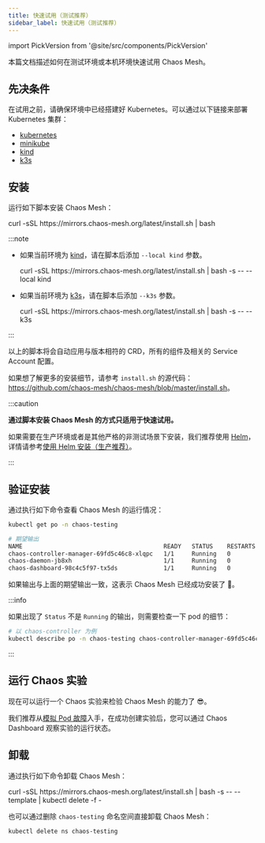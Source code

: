 ```yaml
---
title: 快速试用（测试推荐）
sidebar_label: 快速试用（测试推荐）
---
```


import PickVersion from '@site/src/components/PickVersion'

本篇文档描述如何在测试环境或本机环境快速试用 Chaos Mesh。

## 先决条件

在试用之前，请确保环境中已经搭建好 Kubernetes。可以通过以下链接来部署 Kubernetes 集群：

- [kubernetes](https://kubernetes.io/docs/setup/)
- [minikube](https://minikube.sigs.k8s.io/docs/start/)
- [kind](https://kind.sigs.k8s.io/docs/user/quick-start/)
- [k3s](https://rancher.com/docs/k3s/latest/en/quick-start/)

## 安装

运行如下脚本安装 Chaos Mesh：

<PickVersion className="language-bash">
  curl -sSL https://mirrors.chaos-mesh.org/latest/install.sh | bash
</PickVersion>

:::note

- 如果当前环境为 [kind](https://kind.sigs.k8s.io/)，请在脚本后添加 `--local kind` 参数。

  <PickVersion className="language-bash">
    curl -sSL https://mirrors.chaos-mesh.org/latest/install.sh | bash -s -- --local kind
  </PickVersion>

- 如果当前环境为 [k3s](https://k3s.io/)，请在脚本后添加 `--k3s` 参数。

  <PickVersion className="language-bash">
    curl -sSL https://mirrors.chaos-mesh.org/latest/install.sh | bash -s -- --k3s
  </PickVersion>

:::

以上的脚本将会自动应用与版本相符的 CRD，所有的组件及相关的 Service Account 配置。

如果想了解更多的安装细节，请参考 `install.sh` 的源代码：<https://github.com/chaos-mesh/chaos-mesh/blob/master/install.sh>。

:::caution

**通过脚本安装 Chaos Mesh 的方式只适用于快速试用。**

如果需要在生产环境或者是其他严格的非测试场景下安装，我们推荐使用 [Helm](https://helm.sh/)，详情请参考[使用 Helm 安装（生产推荐）](production-installation-using-helm.md)。

:::

## 验证安装

通过执行如下命令查看 Chaos Mesh 的运行情况：

```sh
kubectl get po -n chaos-testing

# 期望输出
NAME                                        READY   STATUS    RESTARTS   AGE
chaos-controller-manager-69fd5c46c8-xlqpc   1/1     Running   0          2d5h
chaos-daemon-jb8xh                          1/1     Running   0          2d5h
chaos-dashboard-98c4c5f97-tx5ds             1/1     Running   0          2d5h
```

如果输出与上面的期望输出一致，这表示 Chaos Mesh 已经成功安装了 🎉。

:::info

如果出现了 `Status` 不是 `Running` 的输出，则需要检查一下 pod 的细节：

```sh
# 以 chaos-controller 为例
kubectl describe po -n chaos-testing chaos-controller-manager-69fd5c46c8-xlqpc
```

:::

## 运行 Chaos 实验

现在可以运行一个 Chaos 实验来检验 Chaos Mesh 的能力了 😎。

我们推荐从[模拟 Pod 故障](simulate-pod-chaos-on-kubernetes.md)入手，在成功创建实验后，您可以通过 Chaos Dashboard 观察实验的运行状态。

## 卸载

通过执行如下命令卸载 Chaos Mesh：

<PickVersion className="language-bash">
  curl -sSL https://mirrors.chaos-mesh.org/latest/install.sh | bash -s -- --template | kubectl delete -f -
</PickVersion>

也可以通过删除 `chaos-testing` 命名空间直接卸载 Chaos Mesh：

```sh
kubectl delete ns chaos-testing
```
